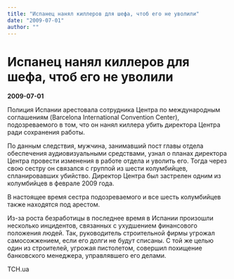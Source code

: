 ```yaml
---
title: "Испанец нанял киллеров для шефа, чтоб его не уволили"
date: "2009-07-01"
author: ""
---
```


# Испанец нанял киллеров для шефа, чтоб его не уволили

**2009-07-01** 

Полиция Испании арестовала сотрудника Центра по международным соглашениям (Barcelona International Convention Center), подозреваемого в том, что он нанял киллера убить директора Центра ради сохранения работы.

По данным следствия, мужчина, занимавший пост главы отдела обеспечения аудиовизуальными средствами, узнал о планах директора Центра провести изменения в работе отдела и уволить его. Тогда через свою сестру он связался с группой из шести колумбийцев, спланировавших убийство. Директор Центра был застрелен одним из колумбийцев в феврале 2009 года.

В настоящее время сестра подозреваемого и все шесть колумбийцев также находятся под арестом.

Из-за роста безработицы в последнее время в Испании произошли несколько инцидентов, связанных с ухудшением финансового положения людей. Так, руководитель строительной фирмы угрожал самосожжением, если его долги не будут списаны. С той же целью один из строителей, угрожая пистолетом, совершил похищение банковского менеджера, управлявшего его делами.

TCH.ua